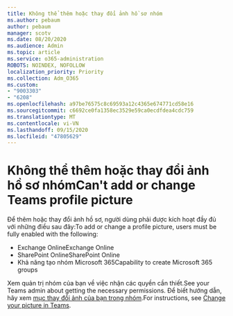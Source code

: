 ```yaml
---
title: Không thể thêm hoặc thay đổi ảnh hồ sơ nhóm
ms.author: pebaum
author: pebaum
manager: scotv
ms.date: 08/20/2020
ms.audience: Admin
ms.topic: article
ms.service: o365-administration
ROBOTS: NOINDEX, NOFOLLOW
localization_priority: Priority
ms.collection: Adm_O365
ms.custom:
- "9003303"
- "6208"
ms.openlocfilehash: a97be76575c8c69593a12c4365e674771cd58e16
ms.sourcegitcommit: c6692ce0fa1358ec3529e59ca0ecdfdea4cdc759
ms.translationtype: MT
ms.contentlocale: vi-VN
ms.lasthandoff: 09/15/2020
ms.locfileid: "47805629"
---
```

# <a name="cant-add-or-change-teams-profile-picture"></a><span data-ttu-id="a611d-102">Không thể thêm hoặc thay đổi ảnh hồ sơ nhóm</span><span class="sxs-lookup"><span data-stu-id="a611d-102">Can't add or change Teams profile picture</span></span>

<span data-ttu-id="a611d-103">Để thêm hoặc thay đổi ảnh hồ sơ, người dùng phải được kích hoạt đầy đủ với những điều sau đây:</span><span class="sxs-lookup"><span data-stu-id="a611d-103">To add or change a profile picture, users must be fully enabled with the following:</span></span>

- <span data-ttu-id="a611d-104">Exchange Online</span><span class="sxs-lookup"><span data-stu-id="a611d-104">Exchange Online</span></span>
- <span data-ttu-id="a611d-105">SharePoint Online</span><span class="sxs-lookup"><span data-stu-id="a611d-105">SharePoint Online</span></span>
- <span data-ttu-id="a611d-106">Khả năng tạo nhóm Microsoft 365</span><span class="sxs-lookup"><span data-stu-id="a611d-106">Capability to create Microsoft 365 groups</span></span>

<span data-ttu-id="a611d-107">Xem quản trị nhóm của bạn về việc nhận các quyền cần thiết.</span><span class="sxs-lookup"><span data-stu-id="a611d-107">See your Teams admin about getting the necessary permissions.</span></span> <span data-ttu-id="a611d-108">Để biết hướng dẫn, hãy xem [mục thay đổi ảnh của bạn trong nhóm](https://support.microsoft.com/office/change-your-picture-in-teams-7a711943-9248-420e-b814-c071aa8d9b9c).</span><span class="sxs-lookup"><span data-stu-id="a611d-108">For instructions, see [Change your picture in Teams](https://support.microsoft.com/office/change-your-picture-in-teams-7a711943-9248-420e-b814-c071aa8d9b9c).</span></span>